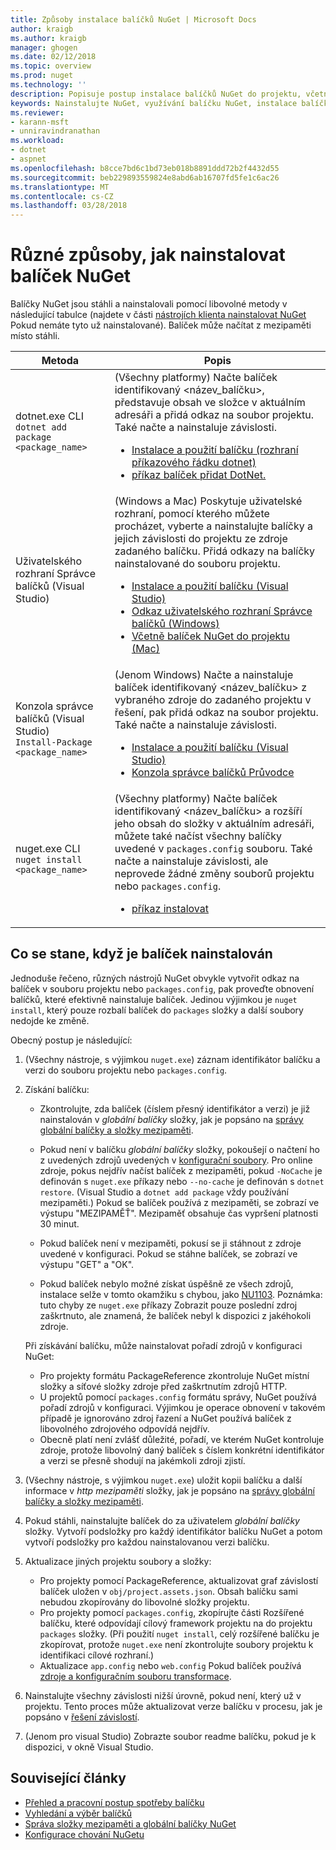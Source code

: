 ```yaml
---
title: Způsoby instalace balíčků NuGet | Microsoft Docs
author: kraigb
ms.author: kraigb
manager: ghogen
ms.date: 02/12/2018
ms.topic: overview
ms.prod: nuget
ms.technology: ''
description: Popisuje postup instalace balíčků NuGet do projektu, včetně toho, co se stane, na disku a pro soubory použít projektu.
keywords: Nainstalujte NuGet, využívání balíčku NuGet, instalace balíčků NuGet, odkazy na balíček NuGet
ms.reviewer:
- karann-msft
- unniravindranathan
ms.workload:
- dotnet
- aspnet
ms.openlocfilehash: b8cce7bd6c1bd73eb018b8891ddd72b2f4432d55
ms.sourcegitcommit: beb229893559824e8abd6ab16707fd5fe1c6ac26
ms.translationtype: MT
ms.contentlocale: cs-CZ
ms.lasthandoff: 03/28/2018
---
```

# <a name="different-ways-to-install-a-nuget-package"></a>Různé způsoby, jak nainstalovat balíček NuGet

Balíčky NuGet jsou stáhli a nainstalovali pomocí libovolné metody v následující tabulce (najdete v části [nástrojích klienta nainstalovat NuGet](../install-nuget-client-tools.md) Pokud nemáte tyto už nainstalované). Balíček může načítat z mezipaměti místo stáhli.

| Metoda | Popis |
| --- | --- |
| dotnet.exe CLI<br/>`dotnet add package <package_name>` | (Všechny platformy) Načte balíček identifikovaný \<název_balíčku\>, představuje obsah ve složce v aktuálním adresáři a přidá odkaz na soubor projektu. Také načte a nainstaluje závislosti.<ul><li>[Instalace a použití balíčku (rozhraní příkazového řádku dotnet)](../quickstart/install-and-use-a-package-using-the-dotnet-cli.md)</li><li>[příkaz balíček přidat DotNet.](/dotnet/core/tools/dotnet-add-package)</li></ul> |
| Uživatelského rozhraní Správce balíčků (Visual Studio) | (Windows a Mac) Poskytuje uživatelské rozhraní, pomocí kterého můžete procházet, vyberte a nainstalujte balíčky a jejich závislosti do projektu ze zdroje zadaného balíčku. Přidá odkazy na balíčky nainstalované do souboru projektu.<ul><li>[Instalace a použití balíčku (Visual Studio)](../quickstart/install-and-use-a-package-in-visual-studio.md)</li><li>[Odkaz uživatelského rozhraní Správce balíčků (Windows)](../tools/package-manager-ui.md)</li><li>[Včetně balíček NuGet do projektu (Mac)](/visualstudio/mac/nuget-walkthrough)</li></ul> |
| Konzola správce balíčků (Visual Studio)<br/>`Install-Package <package_name>` | (Jenom Windows) Načte a nainstaluje balíček identifikovaný \<název_balíčku\> z vybraného zdroje do zadaného projektu v řešení, pak přidá odkaz na soubor projektu. Také načte a nainstaluje závislosti.<ul><li>[Instalace a použití balíčku (Visual Studio)](../quickstart/install-and-use-a-package-in-visual-studio.md)</li><li>[Konzola správce balíčků Průvodce](../tools/package-manager-console.md)</li></ul> |
| nuget.exe CLI<br/>`nuget install <package_name>` | (Všechny platformy) Načte balíček identifikovaný \<název_balíčku\> a rozšíří jeho obsah do složky v aktuálním adresáři, můžete také načíst všechny balíčky uvedené v `packages.config` souboru. Také načte a nainstaluje závislosti, ale neprovede žádné změny souborů projektu nebo `packages.config`.<ul><li>[příkaz instalovat](../tools/cli-ref-install.md)</li></ul> |

## <a name="what-happens-when-a-package-is-installed"></a>Co se stane, když je balíček nainstalován

Jednoduše řečeno, různých nástrojů NuGet obvykle vytvořit odkaz na balíček v souboru projektu nebo `packages.config`, pak proveďte obnovení balíčků, které efektivně nainstaluje balíček. Jedinou výjimkou je `nuget install`, který pouze rozbalí balíček do `packages` složky a další soubory nedojde ke změně.

Obecný postup je následující:

1. (Všechny nástroje, s výjimkou `nuget.exe`) záznam identifikátor balíčku a verzi do souboru projektu nebo `packages.config`.

1. Získání balíčku:
    - Zkontrolujte, zda balíček (číslem přesný identifikátor a verzi) je již nainstalován v *globální balíčky* složky, jak je popsáno na [správy globální balíčky a složky mezipaměti](managing-the-global-packages-and-cache-folders.md).

    - Pokud není v balíčku *globální balíčky* složky, pokoušejí o načtení ho z uvedených zdrojů uvedených v [konfigurační soubory](Configuring-NuGet-Behavior.md). Pro online zdroje, pokus nejdřív načíst balíček z mezipaměti, pokud `-NoCache` je definován s `nuget.exe` příkazy nebo `--no-cache` je definován s `dotnet restore`. (Visual Studio a `dotnet add package` vždy používání mezipaměti.) Pokud se balíček používá z mezipaměti, se zobrazí ve výstupu "MEZIPAMĚŤ". Mezipaměť obsahuje čas vypršení platnosti 30 minut.

    - Pokud balíček není v mezipaměti, pokusí se ji stáhnout z zdroje uvedené v konfiguraci. Pokud se stáhne balíček, se zobrazí ve výstupu "GET" a "OK".

    - Pokud balíček nebylo možné získat úspěšně ze všech zdrojů, instalace selže v tomto okamžiku s chybou, jako [NU1103](../reference/errors-and-warnings.md#nu1103). Poznámka: tuto chyby ze `nuget.exe` příkazy Zobrazit pouze poslední zdroj zaškrtnuto, ale znamená, že balíček nebyl k dispozici z jakéhokoli zdroje.

    Při získávání balíčku, může nainstalovat pořadí zdrojů v konfiguraci NuGet:
      - Pro projekty formátu PackageReference zkontroluje NuGet místní složky a síťové složky zdroje před zaškrtnutím zdrojů HTTP.
      - U projektů pomocí `packages.config` formátu správy, NuGet používá pořadí zdrojů v konfiguraci. Výjimkou je operace obnovení v takovém případě je ignorováno zdroj řazení a NuGet používá balíček z libovolného zdrojového odpovídá nejdřív.
      - Obecně platí není zvlášť důležité, pořadí, ve kterém NuGet kontroluje zdroje, protože libovolný daný balíček s číslem konkrétní identifikátor a verzi se přesně shodují na jakémkoli zdroji zjistí.

1. (Všechny nástroje, s výjimkou `nuget.exe`) uložit kopii balíčku a další informace v *http mezipaměti* složky, jak je popsáno na [správy globální balíčky a složky mezipaměti](managing-the-global-packages-and-cache-folders.md).

1. Pokud stáhli, nainstalujte balíček do za uživatelem *globální balíčky* složky. Vytvoří podsložky pro každý identifikátor balíčku NuGet a potom vytvoří podsložky pro každou nainstalovanou verzi balíčku.

1. Aktualizace jiných projektu soubory a složky:

    - Pro projekty pomocí PackageReference, aktualizovat graf závislostí balíček uložen v `obj/project.assets.json`. Obsah balíčku sami nebudou zkopírovány do libovolné složky projektu.
    - Pro projekty pomocí `packages.config`, zkopírujte části Rozšířené balíčku, které odpovídají cílový framework projektu na do projektu `packages` složky. (Při použití `nuget install`, celý rozšířené balíčku je zkopírovat, protože `nuget.exe` není zkontrolujte soubory projektu k identifikaci cílové rozhraní.)
    - Aktualizace `app.config` nebo `web.config` Pokud balíček používá [zdroje a konfiguračním souboru transformace](../create-packages/source-and-config-file-transformations.md).

1. Nainstalujte všechny závislosti nižší úrovně, pokud není, který už v projektu. Tento proces může aktualizovat verze balíčku v procesu, jak je popsáno v [řešení závislostí](../consume-packages/dependency-resolution.md).

1. (Jenom pro visual Studio) Zobrazte soubor readme balíčku, pokud je k dispozici, v okně Visual Studio.

## <a name="related-articles"></a>Související články

- [Přehled a pracovní postup spotřeby balíčku](../consume-packages/overview-and-workflow.md)
- [Vyhledání a výběr balíčků](../consume-packages/finding-and-choosing-packages.md)
- [Správa složky mezipaměti a globální balíčky NuGet](managing-the-global-packages-and-cache-folders.md)
- [Konfigurace chování NuGetu](../consume-packages/configuring-nuget-behavior.md)
